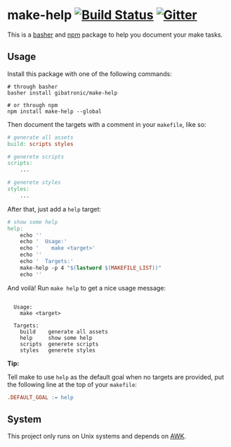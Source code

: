 # make-help [![Build Status](https://travis-ci.org/gibatronic/make-help.svg?branch=master)](https://travis-ci.org/gibatronic/make-help) [![Gitter](https://badges.gitter.im/gibatronic/make-help.svg)](https://gitter.im/gibatronic/make-help?utm_source=badge&utm_medium=badge&utm_campaign=pr-badge)

This is a [basher](https://github.com/basherpm/basher) and [npm](https://www.npmjs.com/) package to help you document your make tasks.

## Usage

Install this package with one of the following commands:

```shell
# through basher
basher install gibatronic/make-help

# or through npm
npm install make-help --global
```

Then document the targets with a comment in your `makefile`, like so:

```Makefile
# generate all assets
build: scripts styles

# generete scripts
scripts:
	...

# generete styles
styles:
	...
```

After that, just add a `help` target:

```Makefile
# show some help
help:
	echo ''
	echo '  Usage:'
	echo '    make <target>'
	echo ''
	echo '  Targets:'
	make-help -p 4 "$(lastword $(MAKEFILE_LIST))"
	echo ''
```

And voilà! Run `make help` to get a nice usage message:

```

  Usage:
    make <target>

  Targets:
    build    generate all assets
    help     show some help
    scripts  generete scripts
    styles   generete styles

```

**Tip:**

Tell make to use `help` as the default goal when no targets are provided, put the following line at the top of your `makefile`:

```Makefile
.DEFAULT_GOAL := help
```

## System

This project only runs on Unix systems and depends on [AWK](https://en.wikipedia.org/wiki/AWK).
